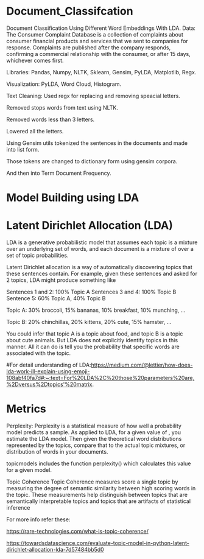 # Document_Classifcation

Document Classification Using Different Word Embeddings With LDA.
Data:
The Consumer Complaint Database is a collection of complaints about consumer financial products and services that we sent to companies for response. Complaints are published after the company responds, confirming a commercial relationship with the consumer, or after 15 days, whichever comes first.

Libraries:
Pandas, Numpy, NLTK, Sklearn, Gensim, PyLDA, Matplotlib, Regx.

Visualization:
PyLDA, Word Cloud, Histogram.

Text Cleaning:
Used regx for replacing and removing speacial letters.

Removed stops words from text using NLTK.

Removed words less than 3 letters.

Lowered all the letters.

Using Gensim utils tokenized the sentences in the documents and made into list form.

Those tokens are changed to dictionary form using gensim corpora.

And then into Term Document Frequency.


# Model Building using LDA
# Latent Dirichlet Allocation (LDA)
LDA is a generative probabilistic model that assumes each topic is a mixture over an underlying set of words, and each document is a mixture of over a set of topic probabilities.

Latent Dirichlet allocation is a way of automatically discovering topics that these sentences contain. For example, given these sentences and asked for 2 topics, LDA might produce something like

Sentences 1 and 2: 100% Topic A Sentences 3 and 4: 100% Topic B Sentence 5: 60% Topic A, 40% Topic B

Topic A: 30% broccoli, 15% bananas, 10% breakfast, 10% munching, …

Topic B: 20% chinchillas, 20% kittens, 20% cute, 15% hamster, …

You could infer that topic A is a topic about food, and topic B is a topic about cute animals. But LDA does not explicitly identify topics in this manner. All it can do is tell you the probability that specific words are associated with the topic.

#For detail understanding of LDA:https://medium.com/@lettier/how-does-lda-work-ill-explain-using-emoji-108abf40fa7d#:~:text=For%20LDA%2C%20those%20parameters%20are,%2Dversus%2Dtopics'%20matrix.


# Metrics
Perplexity:
Perplexity is a statistical measure of how well a probability model predicts a sample. As applied to LDA, for a given value of , you estimate the LDA model. Then given the theoretical word distributions represented by the topics, compare that to the actual topic mixtures, or distribution of words in your documents.

topicmodels includes the function perplexity() which calculates this value for a given model.

Topic Coherence
Topic Coherence measures score a single topic by measuring the degree of semantic similarity between high scoring words in the topic. These measurements help distinguish between topics that are semantically interpretable topics and topics that are artifacts of statistical inference

For more info refer these:

https://rare-technologies.com/what-is-topic-coherence/

https://towardsdatascience.com/evaluate-topic-model-in-python-latent-dirichlet-allocation-lda-7d57484bb5d0


